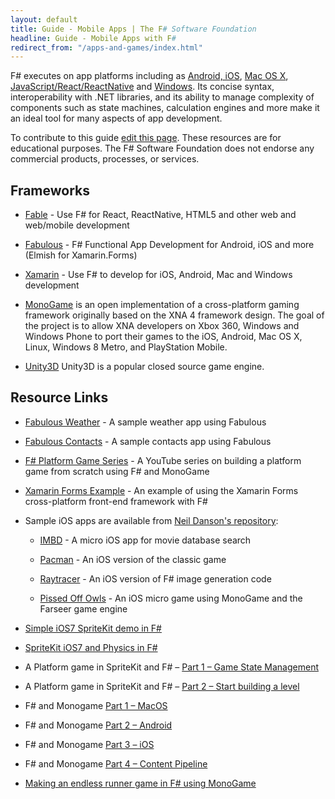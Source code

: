 ```yaml
---
layout: default
title: Guide - Mobile Apps | The F# Software Foundation
headline: Guide - Mobile Apps with F#
redirect_from: "/apps-and-games/index.html"
---
```


F# executes on app platforms including as  [Android, iOS](/use/mobile-apps/), [Mac OS X](/use/mac/), [JavaScript/React/ReactNative](/use/webapps/) and [Windows](/use/windows/). Its concise syntax, interoperability with .NET libraries, and its ability to manage complexity of components such as state machines, calculation engines and more make it an ideal tool for many aspects of app development. 

<div class="jumbotron visible-lg calloutBox" id="how-to-add-testimonial"> 
    <p>To contribute to this guide <a href="https://github.com/fsharp/fsfoundation/edit/gh-pages/guides/apps-and-games/index.md">edit this page</a>. These resources are for educational purposes. The F# Software Foundation does not endorse any commercial products, processes, or services.</p>
</div>              

## Frameworks

* [Fable](http://fable.io) - Use F# for React, ReactNative, HTML5 and other web and web/mobile development

* [Fabulous](http://fsprojects.github.io/Fabulous) - F# Functional App Development for Android, iOS and more (Elmish for Xamarin.Forms)

* [Xamarin](https://dotnet.microsoft.com/apps/xamarin) - Use F# to develop for iOS, Android, Mac and Windows development

* [MonoGame](http://www.monogame.net/) is an open implementation of a cross-platform gaming framework originally
based on the XNA 4 framework design. The goal of the project is to allow XNA developers on Xbox 360, Windows and 
Windows Phone to port their games to the iOS, Android, Mac OS X, Linux, Windows 8 Metro, and PlayStation 
Mobile.  

* [Unity3D](https://github.com/eriksvedang/FSharp-Unity) Unity3D is a popular closed source game engine. 
 
## Resource Links

* [Fabulous Weather](https://github.com/fsprojects/Fabulous/tree/master/Fabulous.XamarinForms/samples/FabulousWeather) - A sample weather app using Fabulous

* [Fabulous Contacts](https://github.com/TimLariviere/FabulousContacts) - A sample contacts app using Fabulous

* [F# Platform Game Series](https://www.youtube.com/playlist?list=PLIH3o_QrxxcfNMC3TjZ5NlHnB1AmcyaiV) - A YouTube series on building a platform game from scratch using F# and MonoGame

* [Xamarin Forms Example](https://github.com/rachelreese/Current-Talks/tree/master/2014-10%20Evolve/EvolveXamForms) - An example of using the Xamarin Forms cross-platform front-end framework with F#

* Sample iOS apps are available from [Neil Danson's repository](https://bitbucket.org/thedo666/):
 
  * [IMBD](https://bitbucket.org/thedo666/imdb) -  A micro iOS app for movie database search

  * [Pacman](https://bitbucket.org/thedo666/pacman) -  An iOS version of the classic game 

  * [Raytracer](https://bitbucket.org/thedo666/raytracer) - An iOS version of F# image generation code

  * [Pissed Off Owls](https://bitbucket.org/thedo666/pissed-off-owls) - An iOS micro game using MonoGame and the
    Farseer game engine

* [Simple iOS7 SpriteKit demo in F#](http://neildanson.wordpress.com/2013/09/19/simple-spritekit-demo-in-f/)

* [SpriteKit iOS7 and Physics in F#](http://neildanson.wordpress.com/2013/09/24/spritekit-and-physics-in-f/)

* A Platform game in SpriteKit and F# – [Part 1 – Game State Management](http://neildanson.wordpress.com/2013/10/08/a-platform-game-in-spritekit-and-f-part-1-game-state-management/)

* A Platform game in SpriteKit and F# – [Part 2 – Start building a level](http://neildanson.wordpress.com/2013/10/08/a-platform-game-in-spritekit-and-f-part-2-start-building-a-level/)

* F# and Monogame [Part 1 – MacOS](http://neildanson.wordpress.com/2013/07/30/f-and-monogame/)

* F# and Monogame [Part 2 – Android](http://neildanson.wordpress.com/2013/07/31/f-and-monogame-part-2-android/)

* F# and Monogame [Part 3 – iOS](http://neildanson.wordpress.com/2013/07/31/f-and-monogame-part-3-ios/)

* F# and Monogame [Part 4 – Content Pipeline](http://neildanson.wordpress.com/2013/08/13/f-and-monogame-part-4-content-pipeline/)

* [Making an endless runner game in F# using MonoGame](http://timjones.tw/blog/archive/2014/12/28/make-santa-jump-game-in-fsharp-using-monogame)



